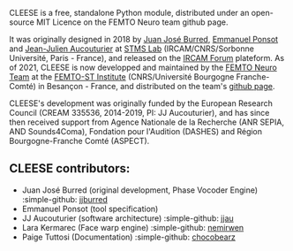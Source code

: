CLEESE is a free, standalone Python module, distributed under an open-source MIT Licence on the FEMTO Neuro team github page. 

It was originally designed in 2018 by [Juan José Burred](https://www.jjburred.com), [Emmanuel Ponsot](https://www.stms-lab.fr/person/emmanuel-ponsot) and [Jean-Julien Aucouturier](https://www.femto-st.fr/fr/personnel-femto/jeanaucouturier) at [STMS Lab](https://www.stms-lab.fr) (IRCAM/CNRS/Sorbonne Université, Paris - France), and released on the [IRCAM Forum](https://forum.ircam.fr/) plateform. As of 2021, CLEESE is now developped and maintained by the [FEMTO Neuro Team](https://neuro-team-femto.github.io/) at the [FEMTO-ST Institute](https://www.femto-st.fr/) (CNRS/Université Bourgogne Franche-Comté) in Besançon - France, and distributed on the team's [github page](https://github.com/neuro-team-femto/cleese). 

CLEESE's development was originally funded by the European Research Council (CREAM 335536, 2014-2019, PI: JJ Aucouturier), and has since then received support from Agence Nationale de la Recherche (ANR SEPIA, AND Sounds4Coma), Fondation pour l'Audition (DASHES) and Région Bourgogne-Franche Comté (ASPECT). 

## CLEESE contributors: 
* Juan José Burred (original development, Phase Vocoder Engine) :simple-github: [jjburred](https://github.com/jjburred)
* Emmanuel Ponsot (tool specification) 
* JJ Aucouturier (software architecture) :simple-github: [jjau](https://github.com/jjau)
* Lara Kermarec (Face warp engine) :simple-github: [nemirwen](https://github.com/nemirwen)
* Paige Tuttosi (Documentation) :simple-github: [chocobearz](https://github.com/chocobearz)

